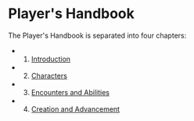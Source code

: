 # Player's Handbook

The Player's Handbook is separated into four chapters:

* 1. [Introduction](/Core/PHB/Introduction)
* 2. [Characters](/Core/PHB/Characters)
* 3. [Encounters and Abilities](/Core/PHB/Encounters_and_Abilities)
* 4. [Creation and Advancement](/Core/PHB/Creation_and_Advancement)